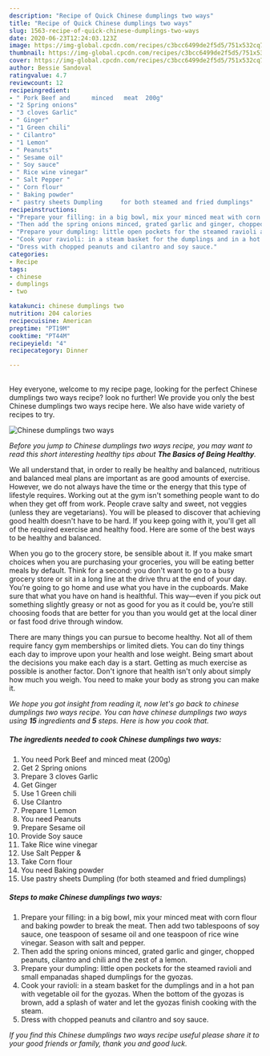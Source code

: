 ```yaml
---
description: "Recipe of Quick Chinese dumplings two ways"
title: "Recipe of Quick Chinese dumplings two ways"
slug: 1563-recipe-of-quick-chinese-dumplings-two-ways
date: 2020-06-23T12:24:03.123Z
image: https://img-global.cpcdn.com/recipes/c3bcc6499de2f5d5/751x532cq70/chinese-dumplings-two-ways-recipe-main-photo.jpg
thumbnail: https://img-global.cpcdn.com/recipes/c3bcc6499de2f5d5/751x532cq70/chinese-dumplings-two-ways-recipe-main-photo.jpg
cover: https://img-global.cpcdn.com/recipes/c3bcc6499de2f5d5/751x532cq70/chinese-dumplings-two-ways-recipe-main-photo.jpg
author: Bessie Sandoval
ratingvalue: 4.7
reviewcount: 12
recipeingredient:
- " Pork Beef and      minced   meat  200g"
- "2 Spring onions"
- "3 cloves Garlic"
- " Ginger"
- "1 Green chili"
- " Cilantro"
- "1 Lemon"
- " Peanuts"
- " Sesame oil"
- " Soy sauce"
- " Rice wine vinegar"
- " Salt Pepper "
- " Corn flour"
- " Baking powder"
- " pastry sheets Dumpling     for both steamed and fried dumplings"
recipeinstructions:
- "Prepare your filling: in a big bowl, mix your minced meat with corn flour and baking powder to break the meat. Then add two tablespoons of soy sauce, one teaspoon of sesame oil and one teaspoon of rice wine vinegar. Season with salt and pepper."
- "Then add the spring onions minced, grated garlic and ginger, chopped peanuts, cilantro and chili and the zest of a lemon."
- "Prepare your dumpling: little open pockets for the steamed ravioli and small empanadas shaped dumplings for the gyozas."
- "Cook your ravioli: in a steam basket for the dumplings and in a hot pan with vegetable oil for the gyozas. When the bottom of the gyozas is brown, add a splash of water and let the gyozas finish cooking with the steam."
- "Dress with chopped peanuts and cilantro and soy sauce."
categories:
- Recipe
tags:
- chinese
- dumplings
- two

katakunci: chinese dumplings two 
nutrition: 204 calories
recipecuisine: American
preptime: "PT19M"
cooktime: "PT44M"
recipeyield: "4"
recipecategory: Dinner

---
```

<br>
Hey everyone, welcome to my recipe page, looking for the perfect Chinese dumplings two ways recipe? look no further! We provide you only the best Chinese dumplings two ways recipe here. We also have wide variety of recipes to try.
<br>


![Chinese dumplings two ways](https://img-global.cpcdn.com/recipes/c3bcc6499de2f5d5/751x532cq70/chinese-dumplings-two-ways-recipe-main-photo.jpg)

<i>Before you jump to Chinese dumplings two ways recipe, you may want to read this short interesting healthy tips about <strong>The Basics of Being Healthy</strong>.</i>

We all understand that, in order to really be healthy and balanced, nutritious and balanced meal plans are important as are good amounts of exercise. However, we do not always have the time or the energy that this type of lifestyle requires. Working out at the gym isn't something people want to do when they get off from work. People crave salty and sweet, not veggies (unless they are vegetarians). You will be pleased to discover that achieving good health doesn't have to be hard. If you keep going with it, you'll get all of the required exercise and healthy food. Here are some of the best ways to be healthy and balanced.

When you go to the grocery store, be sensible about it. If you make smart choices when you are purchasing your groceries, you will be eating better meals by default. Think for a second: you don't want to go to a busy grocery store or sit in a long line at the drive thru at the end of your day. You’re going to go home and use what you have in the cupboards. Make sure that what you have on hand is healthful. This way—even if you pick out something slightly greasy or not as good for you as it could be, you’re still choosing foods that are better for you than you would get at the local diner or fast food drive through window.

There are many things you can pursue to become healthy. Not all of them require fancy gym memberships or limited diets. You can do tiny things each day to improve upon your health and lose weight. Being smart about the decisions you make each day is a start. Getting as much exercise as possible is another factor. Don't ignore that health isn't only about simply how much you weigh. You need to make your body as strong you can make it. 


<i>We hope you got insight from reading it, now let's go back to chinese dumplings two ways recipe. You can have chinese dumplings two ways using <strong>15</strong> ingredients and <strong>5</strong> steps. Here is how you cook that.
</i>

##### The ingredients needed to cook Chinese dumplings two ways:

1. You need  Pork Beef and      minced   meat  (200g)
1. Get 2 Spring onions
1. Prepare 3 cloves Garlic
1. Get  Ginger
1. Use 1 Green chili
1. Use  Cilantro
1. Prepare 1 Lemon
1. You need  Peanuts
1. Prepare  Sesame oil
1. Provide  Soy sauce
1. Take  Rice wine vinegar
1. Use  Salt Pepper &amp;
1. Take  Corn flour
1. You need  Baking powder
1. Use  pastry sheets Dumpling     (for both steamed and fried dumplings)


##### Steps to make Chinese dumplings two ways:

1. Prepare your filling: in a big bowl, mix your minced meat with corn flour and baking powder to break the meat. Then add two tablespoons of soy sauce, one teaspoon of sesame oil and one teaspoon of rice wine vinegar. Season with salt and pepper.
1. Then add the spring onions minced, grated garlic and ginger, chopped peanuts, cilantro and chili and the zest of a lemon.
1. Prepare your dumpling: little open pockets for the steamed ravioli and small empanadas shaped dumplings for the gyozas.
1. Cook your ravioli: in a steam basket for the dumplings and in a hot pan with vegetable oil for the gyozas. When the bottom of the gyozas is brown, add a splash of water and let the gyozas finish cooking with the steam.
1. Dress with chopped peanuts and cilantro and soy sauce.


<i>If you find this Chinese dumplings two ways recipe useful please share it to your good friends or family, thank you and good luck.</i>
